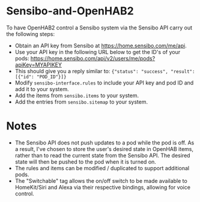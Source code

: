 # Sensibo-and-OpenHAB2

To have OpenHAB2 control a Sensibo system via the Sensibo API carry out the following steps:

- Obtain an API key from Sensibo at https://home.sensibo.com/me/api.
- Use your API key in the following URL below to get the ID's of your pods: https://home.sensibo.com/api/v2/users/me/pods?apiKey=MYAPIKEY
- This should give you a reply similar to:
`{"status": "success", "result": [{"id": "POD_ID"}]}`
- Modify `sensibo-interface.rules` to include your API key and pod ID and add it to your system.
- Add the items from `sensibo.items` to your system.
- Add the entries from `sensibo.sitemap` to your system.

# Notes

- The Sensibo API does not push updates to a pod while the pod is off. As a result, I've chosen to store the user's desired state in OpenHAB items, rather than to read the current state from the Sensibo API. The desired state will then be pushed to the pod when it is turned on.
- The rules and items can be modified / duplicated to support additional pods.
- The "Switchable" tag allows the on/off switch to be made available to HomeKit/Siri and Alexa via their respective bindings, allowing for voice control.
